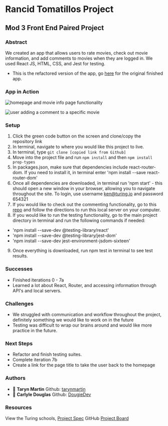 # Rancid Tomatillos Project
## Mod 3 Front End Paired Project

### Abstract
We created an app that allows users to rate movies, check out movie information, and add comments to movies when they are logged in. We used React JS, HTML, CSS, and Jest for testing.
- This is the refactored version of the app, go [here](https://github.com/DougieDev/Rancid-Tomatillos-cd-tm) for the original finished app.

### App in Action
![homepage and movie info page functionality](./assets/rotten-functionality.gif)

![user adding a comment to a specific movie](./assets/rotten-comment.gif)

### Setup
1) Click the green code button on the screen and clone/copy the repository link
2) In terminal, navigate to where you would like this project to live.
3) In terminal, type `git clone [copied link from Github]`
4) Move into the project file and run `npm install` and then `npm install prop-types`
5) In packages.json, make sure that dependencies include react-router-dom. If you need to install it, in terminal enter 'npm install --save react-router-dom'
6) Once all dependencies are downloaded, in terminal run 'npm start' - this should open a new window in your browser, allowing you to navigate throughout the site. To login, use username ken@turing.io and password 654321
7) If you would like to check out the commenting functionality, go to this [repo](https://github.com/turingschool-examples/rancid-tomatillos-microservice) and follow the directions to run this local server on your computer.
8) If you would like to run the testing functionality, go to the main project directory in terminal and run the following commands if needed:
  - 'npm install --save-dev @testing-library/react'
  - 'npm install --save-dev @testing-library/jest-dom'
  - 'npm install --save-dev jest-environment-jsdom-sixteen'
9) Once everything is downloaded, run npm test in terminal to see test results.

### Successes
- Finished iterations 0 - 7a
- Learned a lot about React, Router, and accessing information through API's and local servers.

### Challenges
- We struggled with communication and workflow throughout the project, definitely something we would like to work on in the future
- Testing was difficult to wrap our brains around and would like more practice in the future.

### Next Steps
- Refactor and finish testing suites.
- Complete iteration 7b
- Create a link for the page title to take the user back to the homepage

### Authors
- :bust_in_silhouette: **Taryn Martin** Github: [tarynmartin](https://github.com/tarynmartin)
- :bust_in_silhouette: **Carlyle Douglas** Github: [DougieDev](https://github.com/DougieDev)

### Resources
View the Turing schools, [Project Spec](https://frontend.turing.io/projects/module-3/rancid-tomatillos-v2.html)
GitHub [Project Board](https://github.com/DougieDev/Rancid-Tomatillos-cd-tm/projects/1)
